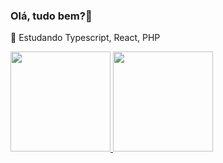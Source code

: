 ### Olá, tudo bem?👋

🌱 Estudando Typescript, React, PHP

<!--
**Pablo-Camargo/Pablo-Camargo** is a ✨ _special_ ✨ repository because its `README.md` (this file) appears on your GitHub profile.

Here are some ideas to get you started:

- 🔭 I’m currently working on ...
- 🌱 I’m currently learning ...
- 👯 I’m looking to collaborate on ...
- 🤔 I’m looking for help with ...
- 💬 Ask me about ...
- 📫
- 😄
- ⚡
-->
<div>
  <a href="https://github.com/Pablo-Camargo">
    <img height="160em" src="https://github-readme-stats.vercel.app/api?username=Pablo-Camargo&show_icons=true&theme=dark&include_all_commits=true&count_private=true"/>
    <img height="160em" src="https://github-readme-stats.vercel.app/api/top-langs/?username=Pablo-Camargo&layout=compact&langs_count=20&theme=dark"/>
  </a>
</div>
